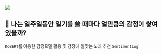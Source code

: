<img src="https://capsule-render.vercel.app/api?type=waving&color=BDBDC8&height=150&section=header&text=감정일기" />

## 🚀 나는 일주일동안 일기를 쓸 때마다 얼만큼의 감정이 쌓여있을까? 

`KoBERT`를 이용한 감정모델 활용 및 감정에 알맞는 노래 추천 `SentimentLog`!

<!--

**Here are some ideas to get you started:**

🙋‍♀️ A short introduction - what is your organization all about?
🌈 Contribution guidelines - how can the community get involved?
👩‍💻 Useful resources - where can the community find your docs? Is there anything else the community should know?
🍿 Fun facts - what does your team eat for breakfast?
🧙 Remember, you can do mighty things with the power of [Markdown](https://docs.github.com/github/writing-on-github/getting-started-with-writing-and-formatting-on-github/basic-writing-and-formatting-syntax)
-->
